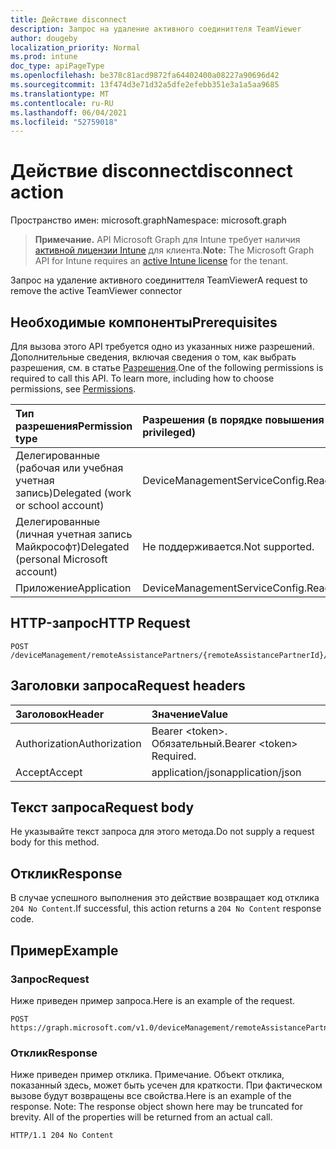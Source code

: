 ```yaml
---
title: Действие disconnect
description: Запрос на удаление активного соединиттеля TeamViewer
author: dougeby
localization_priority: Normal
ms.prod: intune
doc_type: apiPageType
ms.openlocfilehash: be378c81acd9872fa64402400a08227a90696d42
ms.sourcegitcommit: 13f474d3e71d32a5dfe2efebb351e3a1a5aa9685
ms.translationtype: MT
ms.contentlocale: ru-RU
ms.lasthandoff: 06/04/2021
ms.locfileid: "52759018"
---
```

# <a name="disconnect-action"></a><span data-ttu-id="b75af-103">Действие disconnect</span><span class="sxs-lookup"><span data-stu-id="b75af-103">disconnect action</span></span>

<span data-ttu-id="b75af-104">Пространство имен: microsoft.graph</span><span class="sxs-lookup"><span data-stu-id="b75af-104">Namespace: microsoft.graph</span></span>

> <span data-ttu-id="b75af-105">**Примечание.** API Microsoft Graph для Intune требует наличия [активной лицензии Intune](https://go.microsoft.com/fwlink/?linkid=839381) для клиента.</span><span class="sxs-lookup"><span data-stu-id="b75af-105">**Note:** The Microsoft Graph API for Intune requires an [active Intune license](https://go.microsoft.com/fwlink/?linkid=839381) for the tenant.</span></span>

<span data-ttu-id="b75af-106">Запрос на удаление активного соединиттеля TeamViewer</span><span class="sxs-lookup"><span data-stu-id="b75af-106">A request to remove the active TeamViewer connector</span></span>

## <a name="prerequisites"></a><span data-ttu-id="b75af-107">Необходимые компоненты</span><span class="sxs-lookup"><span data-stu-id="b75af-107">Prerequisites</span></span>
<span data-ttu-id="b75af-p101">Для вызова этого API требуется одно из указанных ниже разрешений. Дополнительные сведения, включая сведения о том, как выбрать разрешения, см. в статье [Разрешения](/graph/permissions-reference).</span><span class="sxs-lookup"><span data-stu-id="b75af-p101">One of the following permissions is required to call this API. To learn more, including how to choose permissions, see [Permissions](/graph/permissions-reference).</span></span>

|<span data-ttu-id="b75af-110">Тип разрешения</span><span class="sxs-lookup"><span data-stu-id="b75af-110">Permission type</span></span>|<span data-ttu-id="b75af-111">Разрешения (в порядке повышения привилегий)</span><span class="sxs-lookup"><span data-stu-id="b75af-111">Permissions (from least to most privileged)</span></span>|
|:---|:---|
|<span data-ttu-id="b75af-112">Делегированные (рабочая или учебная учетная запись)</span><span class="sxs-lookup"><span data-stu-id="b75af-112">Delegated (work or school account)</span></span>|<span data-ttu-id="b75af-113">DeviceManagementServiceConfig.ReadWrite.All</span><span class="sxs-lookup"><span data-stu-id="b75af-113">DeviceManagementServiceConfig.ReadWrite.All</span></span>|
|<span data-ttu-id="b75af-114">Делегированные (личная учетная запись Майкрософт)</span><span class="sxs-lookup"><span data-stu-id="b75af-114">Delegated (personal Microsoft account)</span></span>|<span data-ttu-id="b75af-115">Не поддерживается.</span><span class="sxs-lookup"><span data-stu-id="b75af-115">Not supported.</span></span>|
|<span data-ttu-id="b75af-116">Приложение</span><span class="sxs-lookup"><span data-stu-id="b75af-116">Application</span></span>|<span data-ttu-id="b75af-117">DeviceManagementServiceConfig.ReadWrite.All</span><span class="sxs-lookup"><span data-stu-id="b75af-117">DeviceManagementServiceConfig.ReadWrite.All</span></span>|

## <a name="http-request"></a><span data-ttu-id="b75af-118">HTTP-запрос</span><span class="sxs-lookup"><span data-stu-id="b75af-118">HTTP Request</span></span>
<!-- {
  "blockType": "ignored"
}
-->
``` http
POST /deviceManagement/remoteAssistancePartners/{remoteAssistancePartnerId}/disconnect
```

## <a name="request-headers"></a><span data-ttu-id="b75af-119">Заголовки запроса</span><span class="sxs-lookup"><span data-stu-id="b75af-119">Request headers</span></span>
|<span data-ttu-id="b75af-120">Заголовок</span><span class="sxs-lookup"><span data-stu-id="b75af-120">Header</span></span>|<span data-ttu-id="b75af-121">Значение</span><span class="sxs-lookup"><span data-stu-id="b75af-121">Value</span></span>|
|:---|:---|
|<span data-ttu-id="b75af-122">Authorization</span><span class="sxs-lookup"><span data-stu-id="b75af-122">Authorization</span></span>|<span data-ttu-id="b75af-123">Bearer &lt;token&gt;. Обязательный.</span><span class="sxs-lookup"><span data-stu-id="b75af-123">Bearer &lt;token&gt; Required.</span></span>|
|<span data-ttu-id="b75af-124">Accept</span><span class="sxs-lookup"><span data-stu-id="b75af-124">Accept</span></span>|<span data-ttu-id="b75af-125">application/json</span><span class="sxs-lookup"><span data-stu-id="b75af-125">application/json</span></span>|

## <a name="request-body"></a><span data-ttu-id="b75af-126">Текст запроса</span><span class="sxs-lookup"><span data-stu-id="b75af-126">Request body</span></span>
<span data-ttu-id="b75af-127">Не указывайте текст запроса для этого метода.</span><span class="sxs-lookup"><span data-stu-id="b75af-127">Do not supply a request body for this method.</span></span>

## <a name="response"></a><span data-ttu-id="b75af-128">Отклик</span><span class="sxs-lookup"><span data-stu-id="b75af-128">Response</span></span>
<span data-ttu-id="b75af-129">В случае успешного выполнения это действие возвращает код отклика `204 No Content`.</span><span class="sxs-lookup"><span data-stu-id="b75af-129">If successful, this action returns a `204 No Content` response code.</span></span>

## <a name="example"></a><span data-ttu-id="b75af-130">Пример</span><span class="sxs-lookup"><span data-stu-id="b75af-130">Example</span></span>

### <a name="request"></a><span data-ttu-id="b75af-131">Запрос</span><span class="sxs-lookup"><span data-stu-id="b75af-131">Request</span></span>
<span data-ttu-id="b75af-132">Ниже приведен пример запроса.</span><span class="sxs-lookup"><span data-stu-id="b75af-132">Here is an example of the request.</span></span>
``` http
POST https://graph.microsoft.com/v1.0/deviceManagement/remoteAssistancePartners/{remoteAssistancePartnerId}/disconnect
```

### <a name="response"></a><span data-ttu-id="b75af-133">Отклик</span><span class="sxs-lookup"><span data-stu-id="b75af-133">Response</span></span>
<span data-ttu-id="b75af-p102">Ниже приведен пример отклика. Примечание. Объект отклика, показанный здесь, может быть усечен для краткости. При фактическом вызове будут возвращены все свойства.</span><span class="sxs-lookup"><span data-stu-id="b75af-p102">Here is an example of the response. Note: The response object shown here may be truncated for brevity. All of the properties will be returned from an actual call.</span></span>
``` http
HTTP/1.1 204 No Content
```





